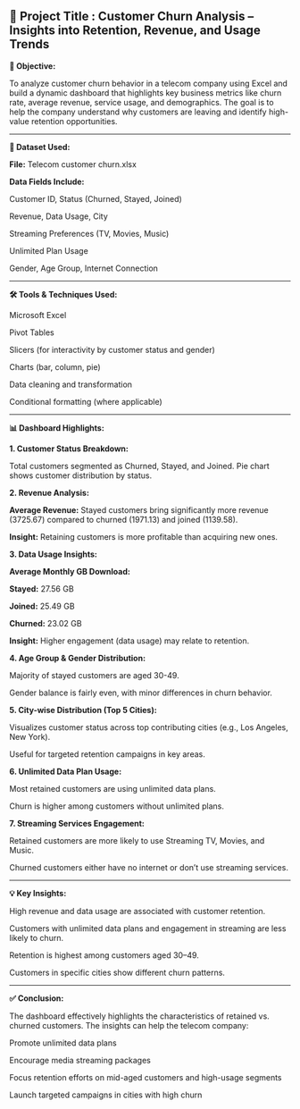**📌 Project Title : Customer Churn Analysis – Insights into Retention, Revenue, and Usage Trends**
-----------------------------------------------------------------------------------------
**🎯 Objective:**

To analyze customer churn behavior in a telecom company using Excel and build a dynamic dashboard that highlights key business metrics like churn rate, average revenue, service usage, and demographics. The goal is to help the company understand why customers are leaving and identify high-value retention opportunities.

-----------------------------------------------------------------------------------------
**📁 Dataset Used:**

**File:** Telecom customer churn.xlsx

**Data Fields Include:**


Customer ID, Status (Churned, Stayed, Joined)

Revenue, Data Usage, City

Streaming Preferences (TV, Movies, Music)

Unlimited Plan Usage

Gender, Age Group, Internet Connection

-----------------------------------------------------------------------------------------
**🛠️ Tools & Techniques Used:**

Microsoft Excel

Pivot Tables

Slicers (for interactivity by customer status and gender)

Charts (bar, column, pie)

Data cleaning and transformation

Conditional formatting (where applicable)

-----------------------------------------------------------------------------------------
**📊 Dashboard Highlights:**

**1. Customer Status Breakdown:**

Total customers segmented as Churned, Stayed, and Joined.
Pie chart shows customer distribution by status.

**2. Revenue Analysis:**

**Average Revenue:** Stayed customers bring significantly more revenue (3725.67) compared to churned (1971.13) and joined (1139.58).

**Insight:** Retaining customers is more profitable than acquiring new ones.

**3. Data Usage Insights:**

**Average Monthly GB Download:**

**Stayed:** 27.56 GB

**Joined:** 25.49 GB

**Churned:** 23.02 GB

**Insight:** Higher engagement (data usage) may relate to retention.

**4. Age Group & Gender Distribution:**

Majority of stayed customers are aged 30-49.

Gender balance is fairly even, with minor differences in churn behavior.

**5. City-wise Distribution (Top 5 Cities):**

Visualizes customer status across top contributing cities (e.g., Los Angeles, New York).

Useful for targeted retention campaigns in key areas.

**6. Unlimited Data Plan Usage:**

Most retained customers are using unlimited data plans.

Churn is higher among customers without unlimited plans.

**7. Streaming Services Engagement:**

Retained customers are more likely to use Streaming TV, Movies, and Music.

Churned customers either have no internet or don’t use streaming services.

-----------------------------------------------------------------------------------------
**💡 Key Insights:**

High revenue and data usage are associated with customer retention.

Customers with unlimited data plans and engagement in streaming are less likely to churn.

Retention is highest among customers aged 30–49.

Customers in specific cities show different churn patterns.

-----------------------------------------------------------------------------------------
**✅ Conclusion:**

The dashboard effectively highlights the characteristics of retained vs. churned customers. The insights can help the telecom company:

Promote unlimited data plans

Encourage media streaming packages

Focus retention efforts on mid-aged customers and high-usage segments

Launch targeted campaigns in cities with high churn

